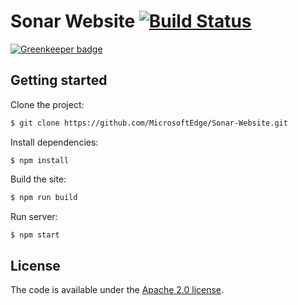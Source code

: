 # Sonar Website [![Build Status](https://travis-ci.com/MicrosoftEdge/Sonar-Website.svg?token=ie6AidxpTLajKCNExwqL&branch=master)](https://travis-ci.com/MicrosoftEdge/Sonar-Website)

[![Greenkeeper badge](https://badges.greenkeeper.io/MicrosoftEdge/Sonar-Website.svg?token=9f60a3fd5107ea83408580ff7f32cba4ad4f44dacb763397e73bc86b81f5bf89&ts=1493307117875)](https://greenkeeper.io/)

## Getting started

Clone the project:

``` bash
$ git clone https://github.com/MicrosoftEdge/Sonar-Website.git
```

Install dependencies:

```
$ npm install
```

Build the site:

```bash
$ npm run build
```

Run server:

```bash
$ npm start
```

## License

The code is available under the [Apache 2.0 license](LICENSE.txt).
